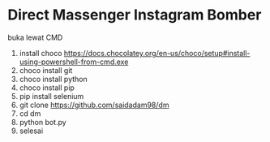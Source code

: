 # Direct Massenger Instagram Bomber

buka lewat CMD
1. install choco https://docs.chocolatey.org/en-us/choco/setup#install-using-powershell-from-cmd.exe
2. choco install git
3. choco install python
4. choco install pip
5. pip install selenium
6. git clone https://github.com/saidadam98/dm
7. cd dm
8. python bot.py
9. selesai
